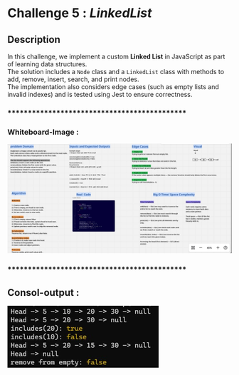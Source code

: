 # Challenge 5 : *LinkedList*

## Description
In this challenge, we implement a custom **Linked List** in JavaScript as part of learning data structures.  
The solution includes a `Node` class and a `LinkedList` class with methods to add, remove, insert, search, and print nodes.  
The implementation also considers edge cases (such as empty lists and invalid indexes) and is tested using Jest to ensure correctness.
### ********************************************

### Whiteboard-Image :
![Whiteboard](./whiteboard.png)

### ********************************************
## Consol-output :
![Output](./consol-output.png)